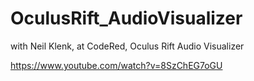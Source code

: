 # OculusRift_AudioVisualizer
with Neil Klenk, at CodeRed, Oculus Rift Audio Visualizer

https://www.youtube.com/watch?v=8SzChEG7oGU
